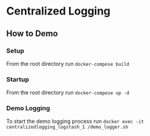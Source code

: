 # Centralized Logging

## How to Demo
### Setup
From the root directory run `docker-compose build`
### Startup
From the root directory run `docker-compose up -d`
### Demo Logging
To start the demo logging process run `docker exec -it centralizedlogging_logstash_1 /demo_logger.sh`
